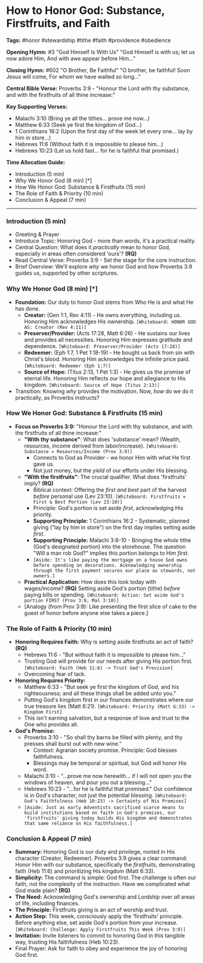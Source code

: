 # How to Honor God: Substance, Firstfruits, and Faith

**Tags:** #honor #stewardship #tithe #faith #providence #obedience

**Opening Hymn:** #3 "God Himself Is With Us" "God Himself is with us; let us
now adore Him, And with awe appear before Him..."

**Closing Hymn:** #602 "O Brother, Be Faithful" "O brother, be faithful! Soon
Jesus will come, For whom we have waited so long..."

**Central Bible Verse:** Proverbs 3:9 - "Honour the Lord with thy substance, and
with the firstfruits of all thine increase:"

**Key Supporting Verses:**

- Malachi 3:10 (Bring ye all the tithes... prove me now...)
- Matthew 6:33 (Seek ye first the kingdom of God...)
- 1 Corinthians 16:2 (Upon the first day of the week let every one... lay by him
  in store...)
- Hebrews 11:6 (Without faith it is impossible to please him...)
- Hebrews 10:23 (Let us hold fast... for he is faithful that promised.)

**Time Allocation Guide:**

- Introduction (5 min)
- Why We Honor God (8 min) [*]
- How We Honor God: Substance & Firstfruits (15 min)
- The Role of Faith & Priority (10 min)
- Conclusion & Appeal (7 min)

---

### Introduction (5 min)

- Greeting & Prayer
- Introduce Topic: Honoring God - more than words, it's a practical reality.
- Central Question: What does it _practically_ mean to honor God, especially in
  areas often considered 'ours'? **(RQ)**
- Read Central Verse: Proverbs 3:9 - Set the stage for the core instruction.
- Brief Overview: We'll explore _why_ we honor God and _how_ Proverbs 3:9 guides
  us, supported by other scriptures.

### Why We Honor God (8 min) [*]

- **Foundation:** Our duty to honor God stems from Who He is and what He has
  done.
  - **Creator:** (Gen 1:1, Rev 4:11) - He owns everything, including us.
    Honoring Him acknowledges His ownership.
    `[Whiteboard: HONOR GOD AS: Creator (Rev 4:11)]`
  - **Preserver/Provider:** (Acts 17:28, Matt 6:26) - He sustains our lives and
    provides all necessities. Honoring Him expresses gratitude and dependence.
    `[Whiteboard: Preserver/Provider (Acts 17:28)]`
  - **Redeemer:** (Eph 1:7, 1 Pet 1:18-19) - He bought us back from sin with
    Christ's blood. Honoring Him acknowledges the infinite price paid.
    `[Whiteboard: Redeemer (Eph 1:7)]`
  - **Source of Hope:** (Titus 2:13, 1 Pet 1:3) - He gives us the promise of
    eternal life. Honoring Him reflects our hope and allegiance to His kingdom.
    `[Whiteboard: Source of Hope (Titus 2:13)]`
- Transition: Knowing _why_ provides the motivation. Now, _how_ do we do it
  practically, as Proverbs instructs?

### How We Honor God: Substance & Firstfruits (15 min)

- **Focus on Proverbs 3:9:** "Honour the Lord with thy substance, and with the
  firstfruits of all thine increase:"
  - **"With thy substance"**: What does 'substance' mean? (Wealth, resources,
    income derived from labor/increase).
    `[Whiteboard: Substance = Resources/Income (Prov 3:9)]`
    - Connects to God as Provider - we honor Him with what He first gave us.
    - Not just money, but the _yield_ of our efforts under His blessing.
  - **"With the firstfruits"**: The crucial qualifier. What does 'firstfruits'
    imply? **(RQ)**
    - Biblical context: Offering the _first and best_ part of the harvest
      _before_ personal use (Lev 23:10).
      `[Whiteboard: Firstfruits = First & Best Portion (Lev 23:10)]`
    - Principle: God's portion is set aside _first_, acknowledging His priority.
    - **Supporting Principle:** 1 Corinthians 16:2 - Systematic, planned giving
      ("lay by him in store") on the first day implies setting aside _first_.
    - **Supporting Principle:** Malachi 3:8-10 - Bringing the _whole_ tithe
      (God's designated portion) into the storehouse. The question "Will a man
      rob God?" implies this portion belongs to Him _first_.
    - `[Aside: It's like paying the mortgage on a house God owns before spending on decorations. Acknowledging ownership through the first payment secures our place as stewards, not owners.]`
  - **Practical Application:** How does this look today with wages/income?
    **(RQ)** Setting aside God's portion (tithe) _before_ paying bills or
    spending.
    `[Whiteboard: Action: Set aside God's portion FIRST (Prov 3:9, Mal 3:10)]`
  - [Analogy (from Prov 3:9): Like presenting the first slice of cake to the
    guest of honor before anyone else takes a piece.]

### The Role of Faith & Priority (10 min)

- **Honoring Requires Faith:** Why is setting aside firstfruits an act of faith?
  **(RQ)**
  - Hebrews 11:6 - "But without faith it is impossible to please him..."
  - Trusting God will provide for _our_ needs after giving His portion first.
    `[Whiteboard: Faith (Heb 11:6) -> Trust God's Provision]`
  - Overcoming fear of lack.
- **Honoring Requires Priority:**
  - Matthew 6:33 - "But seek ye first the kingdom of God, and his righteousness;
    and all these things shall be added unto you."
  - Putting God's kingdom first in our finances demonstrates where our true
    treasure lies (Matt 6:21).
    `[Whiteboard: Priority (Matt 6:33) -> Kingdom First]`
  - This isn't earning salvation, but a response of love and trust to the One
    who provides all.
- **God's Promise:**
  - Proverbs 3:10 - "So shall thy barns be filled with plenty, and thy presses
    shall burst out with new wine."
    - Context: Agrarian society promise. Principle: God blesses faithfulness.
    - Blessings may be temporal or spiritual, but God _will_ honor His word.
  - Malachi 3:10 - "...prove me now herewith... if I will not open you the
    windows of heaven, and pour you out a blessing..."
  - Hebrews 10:23 - "...for he is faithful that promised." Our confidence is in
    God's character, not just the potential blessing.
    `[Whiteboard: God's Faithfulness (Heb 10:23) -> Certainty of His Promises]`
  - `[Aside: Just as early Adventists sacrificed scarce means to build institutions based on faith in God's promises, our 'firstfruits' giving today builds His kingdom and demonstrates that same reliance on His faithfulness.]`

### Conclusion & Appeal (7 min)

- **Summary:** Honoring God is our duty and privilege, rooted in His character
  (Creator, Redeemer). Proverbs 3:9 gives a clear command: Honor Him with our
  substance, specifically the _firstfruits_, demonstrating faith (Heb 11:6) and
  prioritizing His kingdom (Matt 6:33).
- **Simplicity:** The command is simple: God first. The challenge is often our
  faith, not the complexity of the instruction. Have we complicated what God
  made plain? **(RQ)**
- **The Need:** Acknowledging God's ownership and Lordship over _all_ areas of
  life, including finances.
- **The Principle:** Firstfruits giving is an act of worship and trust.
- **Action Step:** This week, consciously apply the 'firstfruits' principle.
  Before anything else, set aside God's portion from your increase.
  `[Whiteboard: Challenge: Apply Firstfruits This Week (Prov 3:9)]`
- **Invitation:** Invite listeners to commit to honoring God in this tangible
  way, trusting His faithfulness (Heb 10:23).
- Final Prayer: Ask for faith to obey and experience the joy of honoring God
  first.
